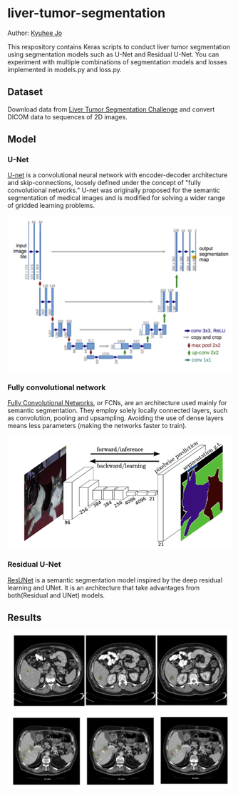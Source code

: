 # liver-tumor-segmentation
Author: [Kyuhee Jo](kjo3@jhu.edu)

This respository contains Keras scripts to conduct liver tumor segmentation using segmentation models such as U-Net and Residual U-Net.
You can experiment with multiple combinations of segmentation models and losses implemented in models.py and loss.py. 

## Dataset

Download data from [Liver Tumor Segmentation Challenge](https://competitions.codalab.org/competitions/17094) and convert DICOM data to sequences of 2D images. 

## Model


### U-Net

[U-net](https://lmb.informatik.uni-freiburg.de/people/ronneber/u-net/) is a convolutional neural network with encoder-decoder architecture and skip-connections, loosely defined under the concept of "fully convolutional networks." U-net was originally proposed for the semantic segmentation of medical images and is modified for solving a wider range of gridded learning problems.

![unet](info/unet.png)


### Fully convolutional network 

[Fully Convolutional Networks](https://arxiv.org/abs/1411.4038), or FCNs, are an architecture used mainly for semantic segmentation. They employ solely locally connected layers, such as convolution, pooling and upsampling. Avoiding the use of dense layers means less parameters (making the networks faster to train).

![fcn](info/fcn.png)

### Residual U-Net


[ResUNet](https://arxiv.org/pdf/1711.10684.pdf) is a semantic segmentation model inspired by the deep residual learning and UNet. It is an architecture that take advantages from both(Residual and UNet) models.


## Results

![example](info/example1.png)
![example](info/example2.png)

